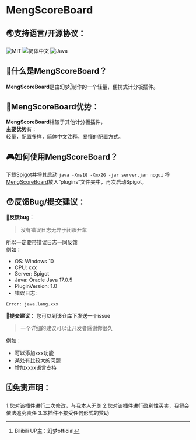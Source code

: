 # MengScoreBoard

## 🌏支持语言/开源协议：
![MIT](https://img.shields.io/badge/license-MIT-green) ![简体中文](https://img.shields.io/badge/%E7%AE%80%E4%BD%93%E4%B8%AD%E6%96%87-100%25-blue) ![Java](https://img.shields.io/badge/Java-100%25-orange)

## 🤔什么是MengScoreBoard？
**MengScoreBoard**是由幻梦[^幻梦]制作的一个轻量，便携式计分板插件。

## 🧐**MengScoreBoard**优势：
**MengScoreBoard**相较于其他计分板插件，  
**主要优势**有：  
轻量，配置多样，简体中文注释，易懂的配置方式。

## 🎮如何使用**MengScoreBoard**？
下载[Spigot](https://www.spigotmc.org)并将其启动
`java -Xms1G -Xmx2G -jar server.jar nogui`
将[MengScoreBoard](https://github.com/HuanMeng-official/MengScoreBoard)放入“plugins”文件夹中，再次启动Spigot。

## 😯反馈Bug/提交建议：
🐛**反馈bug**：  
> 没有错误日志无异于闭眼开车

所以一定要带错误日志一同反馈  
例如：  
- OS: Windows 10
- CPU: xxx
- Server: Spigot
- Java: Oracle Java 17.0.5
- PluginVersion: 1.0
- 错误日志:  
```
Error: java.lang.xxx
```
📌**提交建议**：
您可以到该仓库下发送一个issue
> 一个详细的建议可以让开发者感谢你很久

例如：
 - 可以添加xxx功能
 - 某处有比较大的问题
 - 增加xxxx语言支持

## 🗓️免责声明：
1.您对该插件进行二次修改，与我本人无关
2.您对该插件进行盈利性买卖，我将会依法追究责任
3.本插件不接受任何形式的赞助

[^幻梦]: Bilibili UP主：幻梦official

